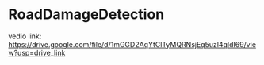 # RoadDamageDetection

vedio link:
https://drive.google.com/file/d/1mGGD2AqYtClTyMQRNsjEq5uzl4qldI69/view?usp=drive_link
